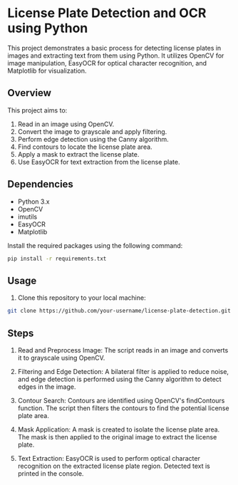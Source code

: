 # License Plate Detection and OCR using Python

This project demonstrates a basic process for detecting license plates in images and extracting text from them using Python. It utilizes OpenCV for image manipulation, EasyOCR for optical character recognition, and Matplotlib for visualization.

## Overview

This project aims to:

1. Read in an image using OpenCV.
2. Convert the image to grayscale and apply filtering.
3. Perform edge detection using the Canny algorithm.
4. Find contours to locate the license plate area.
5. Apply a mask to extract the license plate.
6. Use EasyOCR for text extraction from the license plate.

## Dependencies

- Python 3.x
- OpenCV
- imutils
- EasyOCR
- Matplotlib

Install the required packages using the following command:
```bash
pip install -r requirements.txt
```
## Usage

1. Clone this repository to your local machine:

```bash
git clone https://github.com/your-username/license-plate-detection.git
```

## Steps
1. Read and Preprocess Image: The script reads in an image and converts it to grayscale using OpenCV.

2. Filtering and Edge Detection: A bilateral filter is applied to reduce noise, and edge detection is performed using the Canny algorithm to detect edges in the image.

3. Contour Search: Contours are identified using OpenCV's findContours function. The script then filters the contours to find the potential license plate area.

4. Mask Application: A mask is created to isolate the license plate area. The mask is then applied to the original image to extract the license plate.

5. Text Extraction: EasyOCR is used to perform optical character recognition on the extracted license plate region. Detected text is printed in the console.
